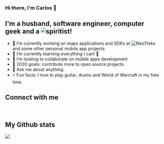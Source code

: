 ### Hi there, I'm Carlos 👋

## I'm a husband, software engineer, computer geek and a ![spiritist](https://www.spiritist.us/spiritism)!
- 🔭 I’m currently working on maps applications and SDKs at ![NeoTreks](https://neotreks.com) and some other personal mobile app projects.
- 🌱 I’m currently learning everything I can! 🤣
- 👯 I’m looking to collaborate on mobile apps development
- 🥅 2020 goals: contribute more to open source projects.
- 💬 Ask me about anything.
- ⚡ Fun facts: I love to play guitar, drums and World of Warcraft in my free time.

## Connect with me

![<img align="left" alt="website" width="22px" src="https://raw.githubusercontent.com/iconic/open-iconic/master/svg/globe.svg" />](https://cetorres.com)
![<img align="left" alt="codeSTACKr | Twitter" width="22px" src="https://cdn.jsdelivr.net/npm/simple-icons@v3/icons/twitter.svg" />](https://twitter.com/cetorres)
![<img align="left" alt="codeSTACKr | LinkedIn" width="22px" src="https://cdn.jsdelivr.net/npm/simple-icons@v3/icons/linkedin.svg" />](https://linkedin.com/in/cetorres)
<br />

## My Github stats

<img src="https://github-readme-stats.vercel.app/api?username=cetorres&show_icons=true&theme=default" />
